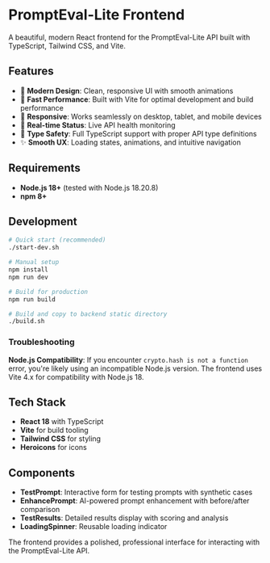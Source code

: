 # PromptEval-Lite Frontend

A beautiful, modern React frontend for the PromptEval-Lite API built with TypeScript, Tailwind CSS, and Vite.

## Features

- 🎨 **Modern Design**: Clean, responsive UI with smooth animations
- 🚀 **Fast Performance**: Built with Vite for optimal development and build performance
- 📱 **Responsive**: Works seamlessly on desktop, tablet, and mobile devices
- 🔄 **Real-time Status**: Live API health monitoring
- 🎯 **Type Safety**: Full TypeScript support with proper API type definitions
- ✨ **Smooth UX**: Loading states, animations, and intuitive navigation

## Requirements

- **Node.js 18+** (tested with Node.js 18.20.8)
- **npm 8+**

## Development

```bash
# Quick start (recommended)
./start-dev.sh

# Manual setup
npm install
npm run dev

# Build for production
npm run build

# Build and copy to backend static directory
./build.sh
```

### Troubleshooting

**Node.js Compatibility**: If you encounter `crypto.hash is not a function` error, you're likely using an incompatible Node.js version. The frontend uses Vite 4.x for compatibility with Node.js 18.

## Tech Stack

- **React 18** with TypeScript
- **Vite** for build tooling
- **Tailwind CSS** for styling
- **Heroicons** for icons

## Components

- **TestPrompt**: Interactive form for testing prompts with synthetic cases
- **EnhancePrompt**: AI-powered prompt enhancement with before/after comparison
- **TestResults**: Detailed results display with scoring and analysis
- **LoadingSpinner**: Reusable loading indicator

The frontend provides a polished, professional interface for interacting with the PromptEval-Lite API.